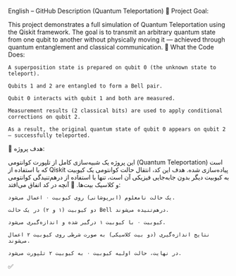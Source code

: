 English – GitHub Description (Quantum Teleportation)
🎯 Project Goal:

This project demonstrates a full simulation of Quantum Teleportation using the Qiskit framework. The goal is to transmit an arbitrary quantum state from one qubit to another without physically moving it — achieved through quantum entanglement and classical communication.
🧠 What the Code Does:

    A superposition state is prepared on qubit 0 (the unknown state to teleport).

    Qubits 1 and 2 are entangled to form a Bell pair.

    Qubit 0 interacts with qubit 1 and both are measured.

    Measurement results (2 classical bits) are used to apply conditional corrections on qubit 2.

    As a result, the original quantum state of qubit 0 appears on qubit 2 — successfully teleported.




🎯 هدف پروژه:

این پروژه یک شبیه‌سازی کامل از تلپورت کوانتومی (Quantum Teleportation) است که با استفاده از Qiskit پیاده‌سازی شده. هدف این کد، انتقال حالت کوانتومی یک کیوبیت به کیوبیت دیگر بدون جابه‌جایی فیزیکی آن است، تنها با استفاده از درهم‌تنیدگی کوانتومی و کلاسیک بیت‌ها.
🧠 آنچه در کد اتفاق می‌افتد:

    یک حالت نامعلوم (ابرپوشانی) روی کیوبیت ۰ اعمال می‌شود.

    دو کیوبیت (۱ و ۲) در یک حالت Bell درهم‌تنیده می‌شوند.

    کیوبیت ۰ با کیوبیت ۱ درگیر شده و اندازه‌گیری می‌شود.

    نتایج اندازه‌گیری (دو بیت کلاسیکی) به صورت شرطی روی کیوبیت ۲ اعمال می‌شوند.

    در نهایت، حالت اولیه کیوبیت ۰ به کیوبیت ۲ تلپورت می‌شود.

✅ 
